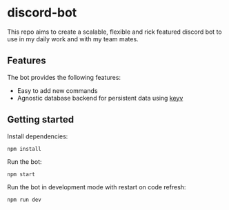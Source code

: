 # discord-bot

This repo aims to create a scalable, flexible and rick featured discord bot to use in my daily work and with my team mates.

## Features

The bot provides the following features:

* Easy to add new commands
* Agnostic database backend for persistent data using [keyv](https://github.com/lukechilds/keyv)

## Getting started

Install dependencies:

```
npm install
```

Run the bot:

```
npm start
```

Run the bot in development mode with restart on code refresh:

```
npm run dev
```
